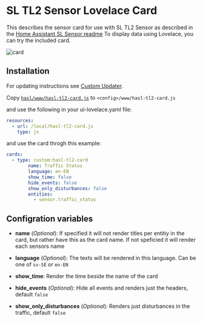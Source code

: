 SL TL2 Sensor Lovelace Card
===============================
This describes the sensor card for use with SL TL2 Sensor as described in the [Home Assistant SL Sensor readme](README.md) To display data using Lovelace, you can try the included card.

![card](https://user-images.githubusercontent.com/1217994/57677754-e1773980-7627-11e9-81e7-4b991a6e4dc1.png)

## Installation
For updating instructions see [Custom Updater](custom_updater.md).

Copy [`hasl/www/hasl-tl2-card.js`](https://github.com/DSorlov/ha-sensor-sl/blob/hasl/www/hasl-tl2-card.js) to `<config>/www/hasl-tl2-card.js`  

 and use the following in your ui-lovelace.yaml file:
 
```yaml
resources:
  - url: /local/hasl-tl2-card.js
    type: js
```

and use the card throgh this example:

```yaml
cards:
  - type: custom:hasl-tl2-card
        name: Traffic Status
        language: en-EN
        show_time: false
        hide_events: false
        show_only_disturbances: false
        entities:
          - sensor.traffic_status
```

## Configration variables 
- **name** (*Optional*): If specified it will not render titles per entitiy in the card, but rather have this as the card name. If not speficied it will render each sensors name

- **language** (*Optional*): The texts will be rendered in this language. Can be one of `sv-SE` or `en-EN`

- **show_time**: Render the time beside the name of the card

- **hide_events** (*Optional*): Hide all events and renders just the headers, default `false`

- **show_only_disturbances** (*Optional*): Renders just disturbances in the traffic, default `false`